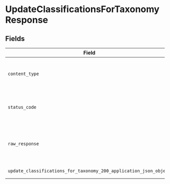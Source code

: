 # UpdateClassificationsForTaxonomyResponse


## Fields

| Field                                                                                                                                         | Type                                                                                                                                          | Required                                                                                                                                      | Description                                                                                                                                   |
| --------------------------------------------------------------------------------------------------------------------------------------------- | --------------------------------------------------------------------------------------------------------------------------------------------- | --------------------------------------------------------------------------------------------------------------------------------------------- | --------------------------------------------------------------------------------------------------------------------------------------------- |
| `content_type`                                                                                                                                | *str*                                                                                                                                         | :heavy_check_mark:                                                                                                                            | HTTP response content type for this operation                                                                                                 |
| `status_code`                                                                                                                                 | *int*                                                                                                                                         | :heavy_check_mark:                                                                                                                            | HTTP response status code for this operation                                                                                                  |
| `raw_response`                                                                                                                                | [requests.Response](https://requests.readthedocs.io/en/latest/api/#requests.Response)                                                         | :heavy_minus_sign:                                                                                                                            | Raw HTTP response; suitable for custom response parsing                                                                                       |
| `update_classifications_for_taxonomy_200_application_json_object`                                                                             | [Optional[UpdateClassificationsForTaxonomy200ApplicationJSON]](../../models/operations/updateclassificationsfortaxonomy200applicationjson.md) | :heavy_minus_sign:                                                                                                                            | Taxonomies classifications                                                                                                                    |